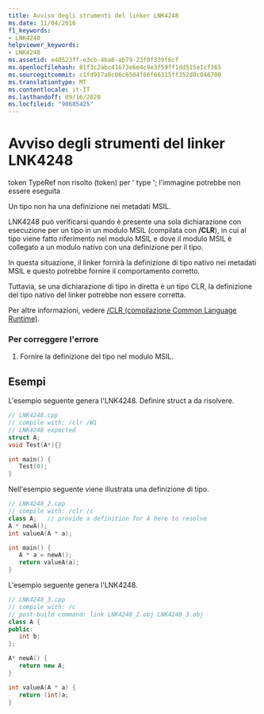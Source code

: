 ```yaml
---
title: Avviso degli strumenti del linker LNK4248
ms.date: 11/04/2016
f1_keywords:
- LNK4248
helpviewer_keywords:
- LNK4248
ms.assetid: e40523ff-e3cb-4ba6-ab79-23f0f339f6cf
ms.openlocfilehash: 81f3c2abc41673e6e4c9e3f59ff1dd515e1cf365
ms.sourcegitcommit: c1fd917a8c06c6504f66f66315ff352d0c046700
ms.translationtype: MT
ms.contentlocale: it-IT
ms.lasthandoff: 09/16/2020
ms.locfileid: "90685425"
---
```

# <a name="linker-tools-warning-lnk4248"></a>Avviso degli strumenti del linker LNK4248

token TypeRef non risolto (token) per ' type '; l'immagine potrebbe non essere eseguita

Un tipo non ha una definizione nei metadati MSIL.

LNK4248 può verificarsi quando è presente una sola dichiarazione con esecuzione per un tipo in un modulo MSIL (compilata con **/CLR**), in cui al tipo viene fatto riferimento nel modulo MSIL e dove il modulo MSIL è collegato a un modulo nativo con una definizione per il tipo.

In questa situazione, il linker fornirà la definizione di tipo nativo nei metadati MSIL e questo potrebbe fornire il comportamento corretto.

Tuttavia, se una dichiarazione di tipo in diretta è un tipo CLR, la definizione del tipo nativo del linker potrebbe non essere corretta.

Per altre informazioni, vedere [/CLR (compilazione Common Language Runtime)](../../build/reference/clr-common-language-runtime-compilation.md).

### <a name="to-correct-this-error"></a>Per correggere l'errore

1. Fornire la definizione del tipo nel modulo MSIL.

## <a name="examples"></a>Esempi

L'esempio seguente genera l'LNK4248. Definire struct a da risolvere.

```cpp
// LNK4248.cpp
// compile with: /clr /W1
// LNK4248 expected
struct A;
void Test(A*){}

int main() {
   Test(0);
}
```

Nell'esempio seguente viene illustrata una definizione di tipo.

```cpp
// LNK4248_2.cpp
// compile with: /clr /c
class A;   // provide a definition for A here to resolve
A * newA();
int valueA(A * a);

int main() {
   A * a = newA();
   return valueA(a);
}
```

L'esempio seguente genera l'LNK4248.

```cpp
// LNK4248_3.cpp
// compile with: /c
// post-build command: link LNK4248_2.obj LNK4248_3.obj
class A {
public:
   int b;
};

A* newA() {
   return new A;
}

int valueA(A * a) {
   return (int)a;
}
```
